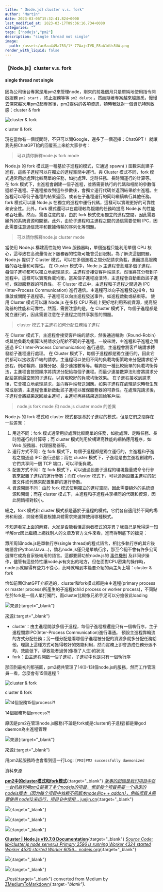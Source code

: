 ```yaml
---
title: "【Node.js】cluster v.s. fork"
author: "Martin"
date: 2023-03-06T15:32:41.824+0000
last_modified_at: 2023-03-17T09:36:16.734+0000
categories: ""
tags: ["nodejs","pm2"]
description: "single thread not single"
image:
  path: /assets/ac6aa449a753/1*-77AajsTVD_E8aA1dUs5UA.png
render_with_liquid: false
---
```


### 【Node\.js】cluster v\.s\. fork
#### single thread not single

因為公司後台專案是用pm2來管理node，剛來的前幾個月只是單純地使用指令開啟服務 `pm2 start` 、終止服務等等 `pm2 delete` 。然而隨著專案越來越熟悉，慢慢去深究每次用pm2起專案後，pm2提供的各項資訊，頓時我就對一個資訊特別敏感：cluster & fork


![cluster & fork](/assets/ac6aa449a753/1*dXL1FScQDHq-wIz4YgsqmA.png)

cluster & fork

現在當你有一個疑問時，不只可以問Google，還多了一個選擇：ChatGPT！ 就讓我先把ChatGPT給的回覆丟上來給大家參考：


> 可以請你解釋node\.js fork mode 





Node\.js 的 fork 模式是一種基於子進程的模式，它通過 spawn\( \) 函數來創建子進程，這些子進程可以在獨立的進程空間中運行。與 Cluster 模式不同，fork 模式通常用於處理比較簡單的任務，如批處理、定時任務、長時間運行的計算等。
在 fork 模式下，主進程會創建一個子進程，並將需要執行的代碼和相關的參數傳遞給子進程。子進程接收到這些參數後，會獨立運行代碼並返回結果給主進程。主進程可以等待子進程的結果返回，或者在子進程運行的同時繼續執行其他任務。
fork 模式可以讓 Node\.js 在獨立的進程中運行代碼，這樣可以實現更好的可靠性和安全性。此外，fork 模式還可以在處理較為複雜的任務時提高 Node\.js 的性能和吞吐量。然而，需要注意的是，由於 fork 模式使用獨立的進程空間，因此需要額外的系統資源和開銷。此外，由於子進程和主進程之間的通信需要使用 IPC，因此需要注意通信效率和數據傳輸的序列化等問題。


> 可以請你解釋node\.js cluster mode 





當使用 Node\.js 構建高性能的 Web 服務器時，單個進程只能利用單個 CPU 核心，這導致在高流量情況下服務器的性能可能會受到限制。為了解決這個問題，Node\.js 提供了 Cluster 模式，可以在多個進程之間分配請求負載，進而提高服務器的吞吐量和可靠性。
在 Cluster 模式中，Node\.js 主進程會創建多個子進程，每個子進程都可以獨立地處理請求。主進程會接受客戶端請求，然後將其分發到子進程中，這樣可以實現負載均衡。當某個子進程崩潰時，主進程會自動重啟該子進程，保證服務器的可靠性。
在 Cluster 模式中，主進程和子進程之間通過 IPC \(Inter\-Process Communication\) 進行通信。主進程可以向子進程發送指令，如重啟或關閉子進程等。子進程可以向主進程發送事件，如進程啟動或結束等。
使用 Cluster 模式可以讓 Node\.js 在多核 CPU 系統上更好地利用系統資源，提高服務器的性能和可靠性。然而，需要注意的是，在 Cluster 模式下，每個子進程都是獨立運行的，因此需要注意在子進程之間共享狀態的問題。


> cluster 模式下主進程如何分配任務給子進程 





在 Cluster 模式下，主進程會接受客戶端的請求，然後通過輪詢（Round\-Robin）或其他負載均衡算法將請求分配給不同的子進程。一般來說，主進程和子進程之間通過 IPC \(Inter\-Process Communication\) 進行通信，主進程會將客戶端請求轉發給子進程進行處理。
在 Cluster 模式下，每個子進程都是獨立運行的，因此它們都可以接收客戶端的請求。主進程可以使用不同的負載均衡策略來分配請求給子進程，例如輪詢、隨機分配、最少連接數等等。輪詢是一種比較簡單的負載均衡算法，主進程會按照順序將請求分配給每個子進程。而最少連接數算法則會將請求分配給當前最空閒的子進程，以實現較好的負載均衡效果。
在子進程接收到請求後，它會獨立地處理請求，並向客戶端發送回應。如果子進程在處理請求時發生異常或崩潰，主進程會重新啟動該子進程以確保服務器的可靠性。在處理完請求後，子進程會將結果返回給主進程，主進程再將結果返回給客戶端。


> node\.js fork mode 和 node\.js cluster mode 的差異 





Node\.js 的 fork 模式和 cluster 模式都是基於子進程的模式，但是它們之間存在一些差異：
1. 用途不同：fork 模式通常用於處理比較簡單的任務，如批處理、定時任務、長時間運行的計算等；而 cluster 模式則用於構建高性能的網絡應用程序，如 Web 服務器、代理服務器等。
2. 運行方式不同：在 fork 模式下，每個子進程都是獨立運行的，主進程和子進程之間通過 IPC 進行通信；而在 cluster 模式下，子進程是由主進程創建的，它們共享同一個 TCP 端口，可以平衡負載。
3. 配置方式不同：在 fork 模式下，可以通過設置子進程的環境變量或命令行參數來配置子進程的運行參數；而在 cluster 模式下，可以通過設置主進程的配置文件或代碼來配置集群的運行參數。
4. 資源開銷不同：由於 fork 模式使用獨立的進程空間，因此需要額外的系統資源和開銷；而在 cluster 模式下，主進程和子進程共享相同的代碼和資源，因此開銷相對較小。


總之，fork 模式和 cluster 模式都是基於子進程的模式，它們各自適用於不同的場景和用途，開發者需要根據具體需求來選擇使用哪種模式。

不知道看完上面的解釋，大家是否能看懂這兩者模式的差異？我自己是覺得還一知半解orz因此繼續上網找別人的文章及官方文件來看，進而得到底下的拙見：

眾所周知node\.js是單執行序\(single thread\)的程式語言，相比多執行序的其它後端語言\(Python/Java…\)，倘若node\.js僅只是單執行序，那至今絕不會有許多公司選擇它成為自家後端用的語言。這都要歸功於node\.js的 [事件機制](../583fe5e6d450/) 及非同步操作，儘管有這些特性讓node\.js有突出的地方，但在面對CPU密集的操作時，node\.js就顯得有些力不從心，此時就輪到本篇要介紹的兩主角上場：cluster & fork

恰如前面ChatGPT介紹過的，cluster和fork模式都是由主進程\(primary process or master process\)所產生的子進程\(child process or worker process\)，不同點在於fork是一個人單打獨鬥，而cluster比較像兄弟手足可以分擔彼此loading


![[來源](https://www.google.com/url?sa=i&url=https%3A%2F%2Fjsonworld.com%2Fdemo%2Fnodejs--cluster-to-scale-application&psig=AOvVaw3e1V_gQuSjJjL3tusbIDh7&ust=1678175434114000&source=images&cd=vfe&ved=0CBEQjhxqFwoTCJDd_Ofoxv0CFQAAAAAdAAAAABAD){:target="_blank"}](/assets/ac6aa449a753/0*tlMSUQ1fKMjWkJr-.png)

[來源](https://www.google.com/url?sa=i&url=https%3A%2F%2Fjsonworld.com%2Fdemo%2Fnodejs--cluster-to-scale-application&psig=AOvVaw3e1V_gQuSjJjL3tusbIDh7&ust=1678175434114000&source=images&cd=vfe&ved=0CBEQjhxqFwoTCJDd_Ofoxv0CFQAAAAAdAAAAABAD){:target="_blank"}
- cluster：由主進程開啟多個子進程，每個子進程裡還是只有一個執行序，主子進程間靠IPC\(Inter\-Process Communication\)進行溝通。
預設主進程靠輪流的方式分配任務；另一種分配是看哪個子進程被分配的資源多就多分配任務給他，理論上這種方式可獲得較好的效能利用，然而實務上卻會造成任務分派不均、效能低下，導致能者過勞\(像極了人生\)的狀況
- fork：由主進程開啟一個子進程，子進程中也是只有一個執行序


那回到最初的那張圖，pm2總共管理了14\(0\-13\)個node\.js的服務，然而工作管理員一看，怎麼會有15個進程？


![cluster & fork](/assets/ac6aa449a753/1*dXL1FScQDHq-wIz4YgsqmA.png)

cluster & fork


![14個服務15個process?\!](/assets/ac6aa449a753/1*EjPVannEfwxFH72hDiz8eA.png)

14個服務15個process?\!

原因是pm2在管理node\.js服務\(不論是fork或是cluster的子進程\)都是靠god daemon為主進程管理


![[來源](https://juejin.cn/post/7085270158381416462){:target="_blank"}](/assets/ac6aa449a753/1*-77AajsTVD_E8aA1dUs5UA.png)

[來源](https://juejin.cn/post/7085270158381416462){:target="_blank"}

用pm2起服務時也會看到這一行Log: `[PM2]PM2 successfully daemonized`

資料來源

[**pm2中的cluster模式和fork模式**](https://juejin.cn/post/7085270158381416462){:target="_blank"} 
[_故事的起因是我们项目中在一台机器利用pm2部署了多个nodejs的项目，但是每个项目需要一个指定的nodejs版本（因为每个项目中依赖不同版本node的c\+ \+ addon），例如项目 A需要使用 node12来运行，项目 B中使用…_ juejin\.cn](https://juejin.cn/post/7085270158381416462){:target="_blank"}


[![](https://mark-lin.com/assets/11474637685936.jpg)](https://mark-lin.com/posts/20170605/){:target="_blank"}



[![](https://mark-lin.com/assets/11474637685936.jpg)](https://mark-lin.com/posts/20170604/){:target="_blank"}



[![](https://i.imgur.com/Fp6hgeE.png)](https://ithelp.ithome.com.tw/articles/10232695){:target="_blank"}


[**Cluster \| Node\.js v19\.7\.0 Documentation**](https://nodejs.org/api/cluster.html){:target="_blank"} 
[_Source Code: lib/cluster\.js node server\.js Primary 3596 is running Worker 4324 started Worker 4520 started Worker 6056…_ nodejs\.org](https://nodejs.org/api/cluster.html){:target="_blank"}


[![](https://openaicom.imgix.net/7f6c5b76-875f-455d-ac21-317aa984652e/chatgpt-og.jpg?auto=compress%2Cformat&fit=min&fm=jpg&q=80&rect=36%2C0%2C1152%2C1152)](https://openai.com/blog/chatgpt/){:target="_blank"}



[![](https://miro.medium.com/v2/resize:fit:1200/0*sPl5BC3S2kr9toJY)](https://medium.com/learn-or-die/%E5%A5%BD-pm2-%E4%B8%8D%E7%94%A8%E5%97%8E-fc7434cc8821){:target="_blank"}




_[Post](https://medium.com/@martin87713/node-js-cluster-v-s-fork-ac6aa449a753){:target="_blank"} converted from Medium by [ZMediumToMarkdown](https://github.com/ZhgChgLi/ZMediumToMarkdown){:target="_blank"}._

